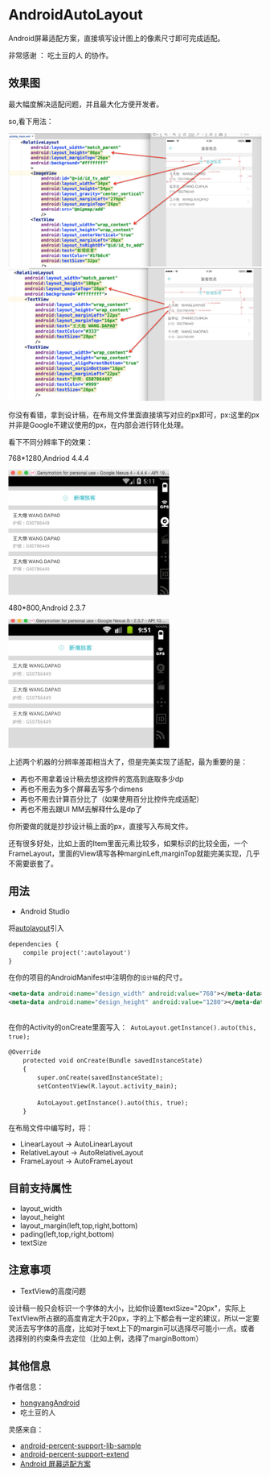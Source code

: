 # AndroidAutoLayout
Android屏幕适配方案，直接填写设计图上的像素尺寸即可完成适配。

非常感谢 ： 吃土豆的人 的协作。

## 效果图

最大幅度解决适配问题，并且最大化方便开发者。

so,看下用法：

<img src="autolayout_08.png"/>


<img src="autolayout_09.png"/>

你没有看错，拿到设计稿，在布局文件里面直接填写对应的px即可，px:这里的px并非是Google不建议使用的px，在内部会进行转化处理。

看下不同分辨率下的效果：

768*1280,Andriod 4.4.4


<img src="autolayout_03.png" width="320px"/>

480*800,Android 2.3.7

<img src="autolayout_04.png" width="320px"/>


上述两个机器的分辨率差距相当大了，但是完美实现了适配，最为重要的是：

* 再也不用拿着设计稿去想这控件的宽高到底取多少dp
* 再也不用去为多个屏幕去写多个dimens
* 再也不用去计算百分比了（如果使用百分比控件完成适配）
* 再也不用去跟UI MM去解释什么是dp了

你所要做的就是抄抄设计稿上面的px，直接写入布局文件。

还有很多好处，比如上面的Item里面元素比较多，如果标识的比较全面，一个FrameLayout，里面的View填写各种marginLeft,marginTop就能完美实现，几乎不需要嵌套了。

## 用法

* Android Studio

将[autolayout](autolayout)引入

```xml
dependencies {
    compile project(':autolayout')
}
```

在你的项目的AndroidManifest中注明你的`设计稿`的尺寸。

```xml
<meta-data android:name="design_width" android:value="768"></meta-data>
<meta-data android:name="design_height" android:value="1280"></meta-data>
    
```

在你的Activity的onCreate里面写入：` AutoLayout.getInstance().auto(this, true);`

```xml
@Override
    protected void onCreate(Bundle savedInstanceState)
    {
        super.onCreate(savedInstanceState);
        setContentView(R.layout.activity_main);
        
        AutoLayout.getInstance().auto(this, true);
    }
```

在布局文件中编写时，将：

* LinearLayout -> AutoLinearLayout
* RelativeLayout -> AutoRelativeLayout
* FrameLayout -> AutoFrameLayout

## 目前支持属性

* layout_width
* layout_height
* layout_margin(left,top,right,bottom)
* pading(left,top,right,bottom)
* textSize


## 注意事项

* TextView的高度问题

设计稿一般只会标识一个字体的大小，比如你设置textSize="20px"，实际上TextView所占据的高度肯定大于20px，字的上下都会有一定的建议，所以一定要灵活去写字体的高度，比如对于text上下的margin可以选择尽可能小一点。或者选择别的约束条件去定位（比如上例，选择了marginBottom）





## 其他信息

作者信息：

* [hongyangAndroid](https://github.com/hongyangAndroid)
* 吃土豆的人


灵感来自：

* [android-percent-support-lib-sample](https://github.com/JulienGenoud/android-percent-support-lib-sample)
* [android-percent-support-extend](https://github.com/hongyangAndroid/android-percent-support-extend)
* [Android 屏幕适配方案](http://blog.csdn.net/lmj623565791/article/details/45460089)







